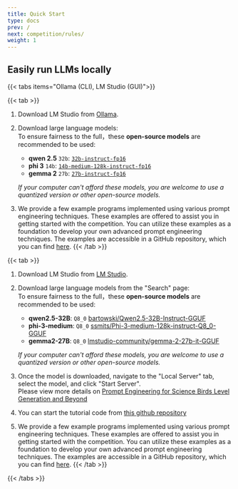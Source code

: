```yaml
---
title: Quick Start
type: docs
prev: /
next: competition/rules/
weight: 1
---
```


## Easily run LLMs locally

{{< tabs items="Ollama (CLI), LM Studio (GUI)">}}

   {{< tab >}}
   1. Download LM Studio from [Ollama](https://ollama.com).
   2. Download large language models:  
      To ensure fairness to the full，these **open-source models** are recommended to be used:

         - **qwen 2.5** `32b`: [`32b-instruct-fp16`](https://ollama.com/library/qwen2.5:32b-instruct-fp16)
         - **phi 3** `14b`: [`14b-medium-128k-instruct-fp16`](https://ollama.com/library/phi3:14b-medium-128k-instruct-fp16)
         - **gemma 2** `27b`: [`27b-instruct-fp16`](https://ollama.com/library/gemma2:27b-instruct-fp16)

         _If your computer can't afford these models, you are welcome to use a quantized version or other open-source models._

   3. We provide a few example programs implemented using various prompt engineering techniques. These examples are offered to assist you in getting started with the competition. You can utilize these examples as a foundation to develop your own advanced prompt engineering techniques. The examples are accessible in a GitHub repository, which you can find [here](https://github.com/chatgpt4pcg/llms4pcg-pe-examples).
   {{< /tab >}}

  {{< tab >}}
  1. Download LM Studio from [LM Studio](https://lmstudio.ai/).
  2. Download large language models from the "Search" page:  
   To ensure fairness to the full，these **open-source models** are recommended to be used:

      - **qwen2.5-32B**: `Q8_0` [bartowski/Qwen2.5-32B-Instruct-GGUF](https://model.lmstudio.ai/download/bartowski/Qwen2.5-32B-Instruct-GGUF)
      - **phi-3-medium**: `Q8_0` [ssmits/Phi-3-medium-128k-instruct-Q8_0-GGUF](https://model.lmstudio.ai/download/ssmits/Phi-3-medium-128k-instruct-Q8_0-GGUF)
      - **gemma2-27B**: `Q8_0` [lmstudio-community/gemma-2-27b-it-GGUF](https://huggingface.co/lmstudio-community/gemma-2-27b-it-GGUF)

      _If your computer can't afford these models, you are welcome to use a quantized version or other open-source models._

   3. Once the model is downloaded, navigate to the "Local Server" tab, select the model, and click "Start Server".  
   Please view more details on [Prompt Engineering for Science Birds Level Generation and Beyond](https://chatgpt4pcg.github.io/tutorial)
   4. You can start the tutorial code from [this github repository](https://github.com/chatgpt4pcg/tutorial-2024-notebook)
   5. We provide a few example programs implemented using various prompt engineering techniques. These examples are offered to assist you in getting started with the competition. You can utilize these examples as a foundation to develop your own advanced prompt engineering techniques. The examples are accessible in a GitHub repository, which you can find [here](https://github.com/chatgpt4pcg/llms4pcg-pe-examples).
  {{< /tab >}}

{{< /tabs >}}
